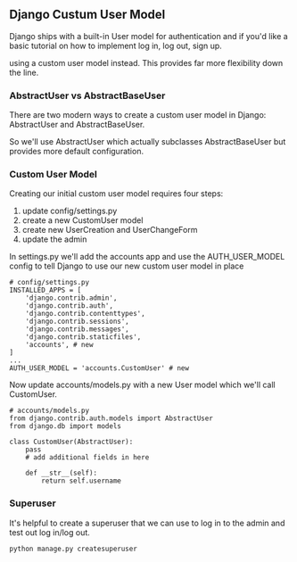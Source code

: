## Django Custum User Model

Django ships with a built-in User model for authentication and if you'd like a basic tutorial on how to implement log in, log out, sign up.

using a custom user model instead. This provides far more flexibility down the line.

### AbstractUser vs AbstractBaseUser

There are two modern ways to create a custom user model in Django: AbstractUser and AbstractBaseUser.

So we'll use AbstractUser which actually subclasses AbstractBaseUser but provides more default configuration.

### Custom User Model

Creating our initial custom user model requires four steps:


1. update config/settings.py
2. create a new CustomUser model
3. create new UserCreation and UserChangeForm
3. update the admin

In settings.py we'll add the accounts app and use the AUTH_USER_MODEL config to tell Django to use our new custom user model in place 

```
# config/settings.py
INSTALLED_APPS = [
    'django.contrib.admin',
    'django.contrib.auth',
    'django.contrib.contenttypes',
    'django.contrib.sessions',
    'django.contrib.messages',
    'django.contrib.staticfiles',
    'accounts', # new
]
...
AUTH_USER_MODEL = 'accounts.CustomUser' # new
```

Now update accounts/models.py with a new User model which we'll call CustomUser.

```
# accounts/models.py
from django.contrib.auth.models import AbstractUser
from django.db import models

class CustomUser(AbstractUser):
    pass
    # add additional fields in here

    def __str__(self):
        return self.username
```

### Superuser

It's helpful to create a superuser that we can use to log in to the admin and test out log in/log out. 

`python manage.py createsuperuser`

